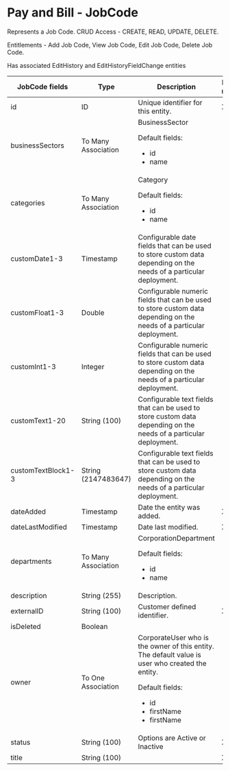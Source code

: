 # Pay and Bill - JobCode

Represents a Job Code.
CRUD Access - CREATE, READ, UPDATE, DELETE.

Entitlements - Add Job Code, View Job Code, Edit Job Code, Delete Job Code.

Has associated EditHistory and EditHistoryFieldChange entities

<table>
    <colgroup>
        <col width="20%" />
        <col width="20%" />
        <col width="20%" />
        <col width="20%" />
        <col width="20%" />
    </colgroup>
    <thead>
        <tr class="header">
            <th>JobCode fields</th>
            <th>Type</th>
            <th>Description</th>
            <th>Not null</th>
            <th>Read-only</th>
        </tr>
    </thead>
    <tbody>
        <tr class="even">
            <td>id</td>
            <td>ID</td>
            <td>Unique identifier for this entity.</td>
            <td>X</td>
            <td>X</td>
        </tr>
        <tr class="odd">
            <td>businessSectors</td>
            <td>To Many Association</td>
            <td>BusinessSector<p>Default fields:</p>
<ul><li>id</li>
<li>name</li></ul></td>
            <td></td>
            <td>X</td>
        </tr>
        <tr class="even">
            <td>categories</td>
            <td>To Many Association</td>
            <td>Category<p>Default fields:</p>
<ul><li>id</li>
<li>name</li></ul></td>
            <td></td>
            <td>X</td>
        </tr>
        <tr class="odd">
            <td>customDate1-3</td>
            <td>Timestamp</td>
            <td>Configurable date fields that can be used to store custom data depending on the needs of a particular deployment.</td>
            <td></td>
            <td>X</td>
        </tr>
        <tr class="even">
            <td>customFloat1-3</td>
            <td>Double</td>
            <td>Configurable numeric fields that can be used to store custom data depending on the needs of a particular deployment.</td>
            <td></td>
            <td>X</td>
        </tr>
        <tr class="odd">
            <td>customInt1-3</td>
            <td>Integer</td>
            <td>Configurable numeric fields that can be used to store custom data depending on the needs of a particular deployment.</td>
            <td></td>
            <td>X</td>
        </tr>
        <tr class="even">
            <td>customText1-20</td>
            <td>String (100)</td>
            <td>Configurable text fields that can be used to store custom data depending on the needs of a particular deployment.</td>
            <td></td>
            <td>X</td>
        </tr>
        <tr class="odd">
            <td>customTextBlock1-3</td>
            <td>String (2147483647)</td>
            <td>Configurable text fields that can be used to store custom data depending on the needs of a particular deployment.</td>
            <td></td>
            <td>X</td>
        </tr>
        <tr class="even">
            <td>dateAdded</td>
            <td>Timestamp</td>
            <td>Date the entity was added.</td>
            <td>X</td>
            <td>X</td>
        </tr>
        <tr class="odd">
            <td>dateLastModified</td>
            <td>Timestamp</td>
            <td>Date last modified.</td>
            <td>X</td>
            <td>X</td>
        </tr>
        <tr class="even">
            <td>departments</td>
            <td>To Many Association</td>
            <td>CorporationDepartment<p>Default fields:</p>
<ul><li>id</li>
<li>name</li></ul></td>
            <td></td>
            <td></td>
        </tr>
        <tr class="odd">
            <td>description</td>
            <td>String (255)</td>
            <td>Description.</td>
            <td></td>
            <td></td>
        </tr>
        <tr class="even">
            <td>externalID</td>
            <td>String (100)</td>
            <td>Customer defined identifier.</td>
            <td>X</td>
            <td></td>
        </tr>
        <tr class="odd">
            <td>isDeleted</td>
            <td>Boolean</td>
            <td></td>
            <td></td>
            <td>X</td>
        </tr>
        <tr class="even">
            <td>owner</td>
            <td>To One Association</td>
            <td>CorporateUser who is the owner of this entity. The default value is user who created the entity.
                <p>Default fields:</p>
                    <ul><li>id</li>
                    <li>firstName</li>
                    <li>firstName</li>
                </ul>
            </td>
            <td></td>
            <td>X</td>
        </tr>
        <tr class="odd">
            <td>status</td>
            <td>String (100)</td>
            <td>Options are Active or Inactive</td>
            <td>X</td>
            <td></td>
        </tr>
        <tr class="even">
            <td>title</td>
            <td>String (100)</td>
            <td></td>
            <td>X</td>
            <td></td>
        </tr>
    </tbody>
</table>